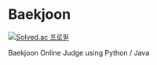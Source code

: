 # Baekjoon
[![Solved.ac 프로필](http://mazassumnida.wtf/api/v2/generate_badge?boj=yonghee5733)](https://solved.ac/yonghee5733)

Baekjoon Online Judge using Python / Java
